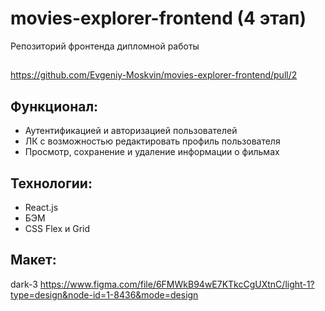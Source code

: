 # movies-explorer-frontend (4 этап)
Репозиторий фронтенда дипломной работы

##
https://github.com/Evgeniy-Moskvin/movies-explorer-frontend/pull/2

## Функционал:
* Аутентификацией и авторизацией пользователей
* ЛК с возможностью редактировать профиль пользователя
* Просмотр, сохранение и удаление информации о фильмах

## Технологии:
* React.js
* БЭМ
* CSS Flex и Grid

## Макет:
dark-3
https://www.figma.com/file/6FMWkB94wE7KTkcCgUXtnC/light-1?type=design&node-id=1-8436&mode=design
